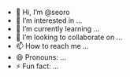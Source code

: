 - 👋 Hi, I’m @seoro
- 👀 I’m interested in ...
- 🌱 I’m currently learning ...
- 💞️ I’m looking to collaborate on ...
- 📫 How to reach me ...
- 😄 Pronouns: ...
- ⚡ Fun fact: ...

<!---
seoro/seoro is a ✨ special ✨ repository because its `README.md` (this file) appears on your GitHub profile.
You can click the Preview link to take a look at your changes.
--->
